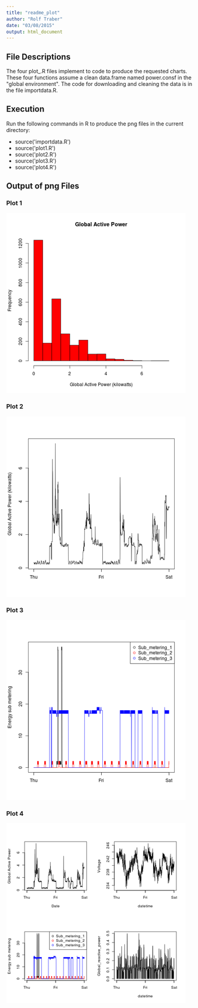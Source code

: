 ```yaml
---
title: "readme_plot"
author: "Rolf Traber"
date: "03/08/2015"
output: html_document
---
```


## File Descriptions

The four plot_.R files implement to code to produce the requested charts. These four functions assume a clean data.frame named power.consf in the "global environment". The code for downloading and cleaning the data is in the file importdata.R.

## Execution
Run the following commands in R to produce the png files in the current directory:

* source('importdata.R')
* source('plot1.R')
* source('plot2.R')
* source('plot3.R')
* source('plot4.R')

## Output of png Files
### Plot 1
![plot1](plot1.png) 

### Plot 2
![plot2](plot2.png) 

### Plot 3
![plot3](plot3.png) 

### Plot 4
![plot4](plot4.png) 
